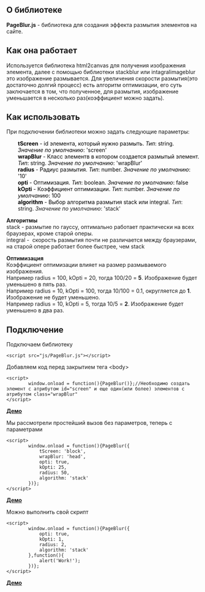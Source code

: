 <h2>О библиотеке</h2>
<p><strong>PageBlur.js</strong> - библиотека для создания эффекта размытия элементов на сайте.</p>
<h2>Как она работает</h2>
<p>Используется библиотека html2canvas для получения изображения элемента, далее с помощью библиотеки stackblur или intagralimageblur это изображение размывается. Для увеличения скорости размытия(это достаточно долгий процесс) есть алгоритм оптимизации, его суть заключается в том, что полученное, для размытия, изображение уменьшается в несколько раз(коэффициент можно задать).</p>
<h2>Как использовать</h2>
<p>При подключении библиотеки можно задать следующие параметры:</p>
<p style="padding-left: 30px;"><span style="color: #000000;"><strong>tScreen</strong> - id элемента, который нужно размыть. <em>Тип</em>: string. <em>Значение по умолчанию</em>: 'screen'</span><br /><span style="color: #000000;"><strong> wrapBlur</strong> - Класс элементв в котором создается размытый элемент. <em>Тип</em>: string. <em>Значение по умолчанию</em>: 'wrapBlur'</span><br /><span style="color: #000000;"><strong> radius</strong> - Радиус размытия. <em>Тип</em>: number. <em>Значение по умолчанию</em>: '10'</span><br /><span style="color: #000000;"><strong> opti</strong> - Оптимизация. <em>Тип</em>: boolean. <em>Значение по умолчанию</em>: false</span><br /><span style="color: #000000;"><strong> kOpti</strong> - Коэффициент оптимизации. <em>Тип</em>: number. <em>Значение по умолчанию</em>: 100</span><br /><span style="color: #000000;"><strong> algorithm</strong> - Выбор алгоритма размытия stack или integral.</span> <em>Тип</em>: string. <em>Значение по умолчанию</em>: 'stack'</p>
<p><strong>Алгоритмы<br /></strong>stack - размытие по гауссу, оптимально работает практически на всех браузерах, кроме старой оперы.<br />integral -  скорость размытия почти не различается между браузерами, на старой опере работает более быстрее, чем stack</p>
<p><strong>Оптимизация<br /></strong>Коэффициент оптимизации влияет на размер размываемого изображения.<br />Например radius = 100, kOpti = 20, тогда 100/20 = <strong>5</strong>. Изображение будет уменьшено в пять раз.<br />Например radius = 10, kOpti = 100, тогда 10/100 = 0.1, округляется до <strong>1</strong>. Изображение не будет уменьшено. <br />Например radius = 10, kOpti = 5, тогда 10/5 = <strong>2</strong>. Изображение будет уменьшено в два раз.</p>
<h2>Подключение</h2>
<p>Подключаем библиотеку</p>
<pre><code data-language="html">&lt;script src="js/PageBlur.js"&gt;&lt;/script&gt;</code></pre>
<p>Добавляем код перед закрытием тега &lt;body&gt;</p>
<pre><code data-language="html">&lt;script&gt;
        window.onload = function(){PageBlur()};//Необходимо создать элемент с атрибутом id="screen" и еще один(или более) элементов с атрибутом class="wrapBlur"
&lt;/script&gt;</code></pre>
<p><strong><a href="http://radiationx.ru/projects/pageblurjs/demo1.html" target="_blank">Демо</a></strong></p>
<p>Мы рассмотрели простейший вызов без параметров, теперь с параметрами</p>
<pre><code data-language="html">&lt;script&gt;
        window.onload = function(){PageBlur({
            tScreen: 'block',
            wrapBlur: 'head',
            opti: true,
            kOpti: 25,
            radius: 50,
            algorithm: 'stack'
        })};
&lt;/script&gt;</code></pre>
<p><strong><a href="http://radiationx.ru/projects/pageblurjs/demo2.html" target="_blank">Демо</a></strong></p>
<p>Можно выполнить свой скрипт</p>
<pre><code data-language="html">&lt;script&gt;
        window.onload = function(){PageBlur({
            opti: true,
            kOpti: 1,
            radius: 2,
            algorithm: 'stack'
        },function(){
            alert('Work!');    
        })};
&lt;/script&gt;</code></pre>
<p><strong><a href="http://radiationx.ru/projects/pageblurjs/demo3.html" target="_blank">Демо</a></strong></p>
